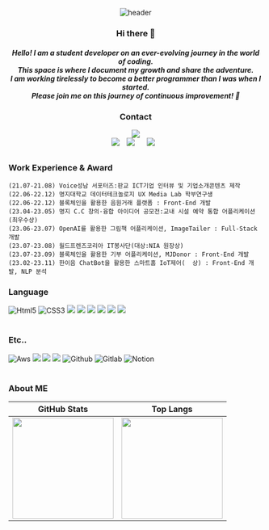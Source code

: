 <div align="center">

![header](https://capsule-render.vercel.app/api?type=waving&color=gradient&height=250&section=header&&text=JiHyeon%27s%20GitHub&fontSize=70&fontAlignY=34)

<h3> Hi there 👋 </h3>
<h5>Hello! I am a student developer on an ever-evolving journey in the world of coding.</br>
This space is where I document my growth and share the adventure. </br>
I am working tirelessly to become a better programmer than I was when I started.</br>
Please join me on this journey of continuous improvement! 🚀 </h5>

<h3>Contact</h3>
<a href="https://hits.seeyoufarm.com"><img src="https://hits.seeyoufarm.com/api/count/incr/badge.svg?url=https%3A%2F%2Fgithub.com%2Fgus1043&count_bg=%2379C83D&title_bg=%23555555&icon=&icon_color=%23E7E7E7&title=hits&edge_flat=false"/></a></br>
<a href="https://www.instagram.com/zix2_lunarmill/"><img src="https://img.shields.io/badge/Instagram-E4405F?style=flat-square&logo=Instagram&logoColor=white"/></a> 
<a href="mailto:gus1043@gmail.com"><img src="https://img.shields.io/badge/Gmail-d14836?style=flat-square&logo=Gmail&logoColor=white&link=mailto:gus1043@gmail.com"
style="height : auto; margin-left : 10px; margin-right : 10px;"/></a>
<a href="https://www.linkedin.com/in/jihyeon-choi-655b86296/"><img src="https://img.shields.io/badge/-LinkedIn-blue?style=flat-square&logo=Linkedin&logoColor=white&link=https://www.linkedin.com/in/hyejin-won-0767971b7/" style="height : auto; margin-left : 10px; margin-right : 10px;"/>
</a>

</div>

## 

### Work Experience & Award
```
(21.07-21.08) Voice성남 서포터즈:판교 ICT기업 인터뷰 및 기업소개콘텐츠 제작
(22.06-22.12) 명지대학교 데이터테크놀로지 UX Media Lab 학부연구생
(22.06-22.12) 블록체인을 활용한 음원거래 플랫폼 : Front-End 개발 
(23.04-23.05) 명지 C.C 창의·융합 아이디어 공모전:교내 시설 예약 통합 어플리케이션(최우수상)
(23.06-23.07) OpenAI를 활용한 그림책 어플리케이션, ImageTailer : Full-Stack 개발
(23.07-23.08) 월드프렌즈코리아 IT봉사단(대상:NIA 원장상)
(23.07-23.09) 블록체인을 활용한 기부 어플리케이션, MJDonor : Front-End 개발
(23.02-23.11) 한이음 ChatBot을 활용한 스마트홈 IoT제어(  상) : Front-End 개발, NLP 분석
```

### Language
<div>
	<img alt="Html5" src ="https://img.shields.io/badge/HTML5-E34F26.svg?&style=for-the-badge&logo=Html5&logoColor=white"/>
	<img alt="CSS3" src ="https://img.shields.io/badge/CSS3-1572B6.svg?&style=for-the-badge&logo=CSS3&logoColor=white"/>
	<img src="https://img.shields.io/badge/Java-007396?style=for-the-badge&logo=Java&logoColor=white"/>
	<img src="https://img.shields.io/badge/r-276DC3?style=for-the-badge&logo=r&logoColor=white"/>
	<img src="https://img.shields.io/badge/Python-3776AB?style=for-the-badge&logo=Python&logoColor=white"> 
	<img src="https://img.shields.io/badge/JavaScript-F7DF1E?style=for-the-badge&logo=JavaScript&logoColor=white">
	<img src="https://img.shields.io/badge/Kotlin-7F52FF?style=for-the-badge&logo=Kotlin&logoColor=white">
	<img src="https://img.shields.io/badge/Unity-000000?style=for-the-badge&logo=Unity&logoColor=white"> 
</div>
</br>

### Etc..
<div>
<img alt="Aws" src ="https://img.shields.io/badge/Amazon AWS-232F3E.svg?&style=for-the-badge&logo=AWS&logoColor=white"/>
<img src="https://img.shields.io/badge/docker-2496ED?style=for-the-badge&logo=Docker&logoColor=white"> 
<img src="https://img.shields.io/badge/SQLite-003B57?style=for-the-badge&logo=SQLite&logoColor=white">
<img src="https://img.shields.io/badge/Oracle-F80000?style=for-the-badge&logo=Unity&logoColor=white">
<img alt="Github" src ="https://img.shields.io/badge/GitHub-181717.svg?&style=for-the-badge&logo=GitHub&logoColor=white"/>
<img alt="Gitlab" src ="https://img.shields.io/badge/GitLab-FC6D26.svg?&style=for-the-badge&logo=GitLab&logoColor=white"/>
<img alt="Notion" src ="https://img.shields.io/badge/Notion-000000.svg?&style=for-the-badge&logo=Notion&logoColor=white"/>
</br></br>

### About ME
| GitHub Stats | Top Langs |
|:--:|:--:|
| <img src="https://github-readme-stats.vercel.app/api?username=gus1043&show_icons=true&theme=radical" height="200px"/> | <img src="https://github-readme-stats.vercel.app/api/top-langs/?username=gus1043&layout=compact&theme=tokyonight" height="200px"/> |
